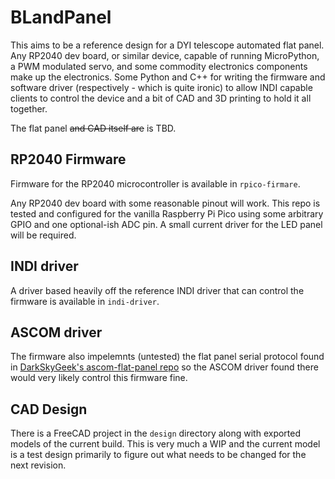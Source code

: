 # BLandPanel

This aims to be a reference design for a DYI telescope automated flat panel.
Any RP2040 dev board, or similar device, capable of running MicroPython,
a PWM modulated servo, and some commodity electronics components make up the
electronics. Some Python and C++ for writing the firmware and software driver
(respectively - which is quite ironic) to allow INDI capable clients to control
the device and a bit of CAD and 3D printing to hold it all together.

The flat panel ~~and CAD itself are~~ is TBD.

## RP2040 Firmware

Firmware for the RP2040 microcontroller is available in `rpico-firmare`.

Any RP2040 dev board with some reasonable pinout will work. This repo is tested
and configured for the vanilla Raspberry Pi Pico using some arbitrary GPIO and 
one optional-ish ADC pin. A small current driver for the LED panel will be 
required. 

## INDI driver

A driver based heavily off the reference INDI driver that can control the 
firmware is available in `indi-driver`.

## ASCOM driver

The firmware also impelemnts (untested) the flat panel serial protocol found in 
[DarkSkyGeek's ascom-flat-panel repo](https://github.com/jlecomte/ascom-flat-panel/)
so the ASCOM driver found there would very likely control this firmware fine.

## CAD Design

There is a FreeCAD project in the `design` directory along with exported models
of the current build. This is very much a WIP and the current model is a test 
design primarily to figure out what needs to be changed for the next revision.
